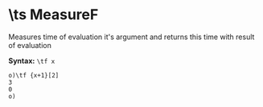 # \\ts MeasureF

Measures time of evaluation it's argument and returns this time with result of evaluation

**Syntax:** ```\tf x```

```o
o)\tf {x+1}[2]
3
0
o)
```
